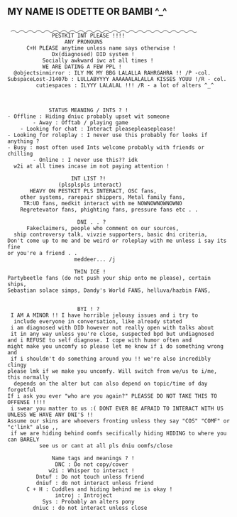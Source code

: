 ## MY NAME IS ODETTE OR BAMBI ^_^
     ︵‿︵‿︵‿︵‿︵‿︵‿︵‿︵‿︵‿︵‿︵‿︵‿︵‿︵‿︵‿︵‿︵‿︵‿︵‿︵‿︵‿︵‿
                  PESTKIT INT PLEASE !!!!
                      ANY PRONOUNS 
          C+H PLEASE anytime unless name says otherwise !
                  Dx(diagnosed) DID system !
               Socially awkward iwc at all times !
               WE ARE DATING A FEW PPL !
      @objectsinmirror : ILY MK MY BBG LALALLA RAHRGAHRA !! /P -col.
    SubspaceLost-J1407b : LULLABYYYY AAAAAALALALLA KISSES YOUU !/R - col.
             cutiespaces : ILYYY LALALAL !!! /R - a lot of alters ^_^
                

                  
                 STATUS MEANING / INTS ? !
    - Offline : Hiding dniuc probably upset wit someone
            - Away : Offtab / playing game
        - Looking for chat : Interact pleasepleaseplease!
    - Looking for roleplay : I never use this probably for looks if anything ?
    - Busy : most often used Ints welcome probably with friends or chilling
            - Online : I never use this?? idk
      w2i at all times incase im not paying attention !

                        INT LIST ?! 
                    (plsplspls interact)
           HEAVY ON PESTKIT PLS INTERACT, OSC fans, 
        other systems, rarepair shippers, Metal family fans,
         TR:UD fans, medkit interact with me NOWNOWNOWNOWNO
        Regretevator fans, phighting fans, pressure fans etc . . 

                          DNI . . ?
          Fakeclaimers, people who comment on our sources, 
      ship controversy talk, vivzie supporters, basic dni criteria, 
    Don't come up to me and be weird or roleplay with me unless i say its fine
    or you're a friend . .
                         meddeer... /j

                         THIN ICE !
    Partybeetle fans (do not push your ship onto me please), certain ships,
    Sebastian solace simps, Dandy's World FANS, helluva/hazbin FANS, 
         
    
                          BYI ! ?
     I AM A MINOR !! I have horrible jelousy issues and i try to
      include everyone in conversation, like already stated 
     i am diagnosed with DID however not really open with talks about
     it in any way unless you're close, suspected bpd but undiagnosed 
    and i REFUSE to self diagnose. I cope with humor often and
    might make you uncomfy so please let me know if i do something wrong and
     if i shouldn't do something around you !! we're also incredibly clingy
    please lmk if we make you uncomfy. Will switch from we/us to i/me, this normally
      depends on the alter but can also depend on topic/time of day forgetful
    If i ask you ever "who are you again?" PLEASSE DO NOT TAKE THIS TO OFFENSE !!!!
     i swear you matter to us :( DONT EVER BE AFRAID TO INTERACT WITH US UNLESS WE HAVE ANY DNI'S !!
    Assume our skins are whoevers fronting unless they say "COS" "COMF" or "c'link" also ,,
     if we are hiding behind oomfs secifically hiding HIDING to where you can BARELY
              see us or cant at all pls dniu oomfs/close 

                  Name tags and meanings ? !
                   DNC : Do not copy/cover
                 w2i : Whisper to interact !
             Dntuf : Do not touch unless friend
             dniuf : do not interact unless friend
          C + H : Cuddles and hiding behind me is okay !
                   introj : Introject
               Sys : Probably an alters pony
            dniuc : do not interact unless close
